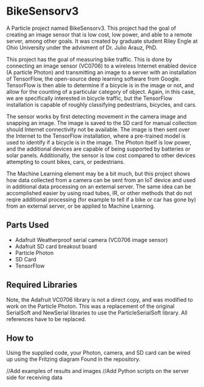 # BikeSensorv3

A Particle project named BikeSensorv3. This project had the goal of creating an image sensor that is low cost, low power, and able to
a remote server, among other goals. It was created by graduate student Riley Engle at Ohio University under the advisment of 
Dr. Julio Arauz, PhD. 

This project has the goal of measuring bike traffic. This is done by connecting an image sensor (VC0706) to a wireless Internet 
enabled device (A particle Photon) and transmitting an image to a server with an installation of TensorFlow, the open-source 
deep learning software from Google. TensorFlow is then able to determine if a bicycle is in the image or not, and allow for the 
counting of a particular category of object. Again, in this case, we are specifically interested in bicycle traffic, but the 
TensorFlow installation is capable of roughly classifying pedestrians, bicycles, and cars.

The sensor works by first detecting movement in the camera image and snapping an image. The image is saved to the SD card for 
manual collection should Internet connectivity not be available. The image is then sent over the Internet to the TensorFlow 
installation, where a pre-trained model is used to identify if a bicycle is in the image. The Photon itself is low power, 
and the additional devices are capable of being supported by batteries or solar panels. Additionally, the sensor is low cost 
compared to other devices attempting to count bikes, cars, or pedestrians.

The Machine Learning element may be a bit much, but this project shows how data collected from a camera can be sent from an IoT
device and used in additional data processing on an external server. The same idea can be accomplished easier by using road 
tubes, IR, or other methods that do not reqire additional processing (for example to tell if a bike or car has gone by) from an 
external server, or be applied to Machine Learning. 

## Parts Used
* Adafruit Weatherproof serial camera (VC0706 image sensor)
* Adafruit SD card breakout board
* Particle Photon
* SD Card
* TensorFlow

## Required Libraries
Note, the Adafruit VC0706 library is not a direct copy, and was modified to work on the Particle Photon. This was a replacement of the 
original SerialSoft and NewSerial libraries to use the ParticleSerialSoft library. All references have to be replaced. 

## How to 
Using the supplied code, your Photon, camera, and SD card can be wired up using the Fritzing diagram Found in the repository.

//Add examples of results and images
//Add Python scripts on the server side for receiving data
